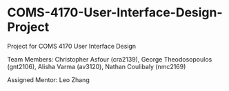 # COMS-4170-User-Interface-Design-Project
Project for COMS 4170 User Interface Design

Team Members: Christopher Asfour (cra2139), George Theodosopoulos (gnt2106), Alisha Varma (av3120), Nathan Coulibaly (nmc2169)

Assigned Mentor: Leo Zhang

